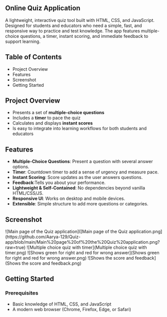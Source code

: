 <section id="readme-content">
  <h1>Online Quiz Application</h1>
  <p>A lightweight, interactive quiz tool built with HTML, CSS, and JavaScript. Designed for students and educators who need a simple, fast, and responsive way to practice and test knowledge. The app features multiple-choice questions, a timer, instant scoring, and immediate feedback to support learning.</p>

  <h2>Table of Contents</h2>
  <ul>
    <li>Project Overview</li>
    <li>Features</li>
    <li>Screenshot</li>
    <li>Getting Started</li>
   
  </ul>

  <section id="project-overview">
    <h2>Project Overview</h2>
    <ul>
      <li>Presents a set of <strong>multiple-choice questions</strong></li>
      <li>Includes a <strong>timer</strong> to pace the quiz</li>
      <li>Calculates and displays <strong>instant scores</strong></li>
      <li>Is easy to integrate into learning workflows for both students and educators</li>
    </ul>
  </section>

  <section id="features">
    <h2>Features</h2>
    <ul>
      <li><strong>Multiple-Choice Questions</strong>: Present a question with several answer options.</li>
      <li><strong>Timer</strong>: Countdown timer to add a sense of urgency and measure pace.</li>
      <li><strong>Instant Scoring</strong>: Score updates as the user answers questions.</li>
      <li><strong> Feedback</strong>:Tells you about your performance.</li>
      <li><strong>Lightweight & Self-Contained</strong>: No dependencies beyond vanilla HTML/CSS/JS.</li>
      <li><strong>Responsive UI</strong>: Works on desktop and mobile devices.</li>
      <li><strong>Extensible</strong>: Simple structure to add more questions or categories.</li>
    </ul>
  </section>

  <section id="Screenshot">
    <h2>Screenshot</h2>
    ![Main page of the Quiz application]([Main page of the Quiz application.png](https://github.com/Aarya-129/Quiz-app/blob/main/Main%20page%20of%20the%20Quiz%20application.png?raw=true)
    ![Multiple choice quiz with timer](Multiple choice quiz with timer.png)
    ![Shows green for right and red for wrong answer](Shows green for right and red for wrong answer.png)
    ![Shows the score and feedback](Shows the score and feedback.png)
  </section>

  <section id="getting-started">
    <h2>Getting Started</h2>
    <h3>Prerequisites</h3>
    <ul>
      <li>Basic knowledge of HTML, CSS, and JavaScript</li>
      <li>A modern web browser (Chrome, Firefox, Edge, or Safari)</li>
    </ul>
  </section>
</section>
